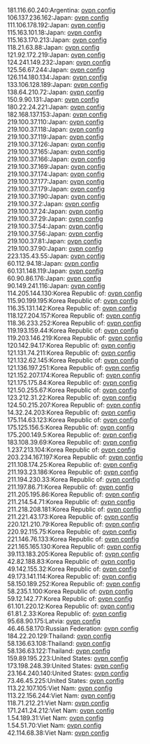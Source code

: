 181.116.60.240:Argentina: [ovpn config](vpn/181_116_60_240.ovpn)  
106.137.236.162:Japan: [ovpn config](vpn/106_137_236_162.ovpn)  
111.106.178.192:Japan: [ovpn config](vpn/111_106_178_192.ovpn)  
115.163.101.18:Japan: [ovpn config](vpn/115_163_101_18.ovpn)  
115.163.170.213:Japan: [ovpn config](vpn/115_163_170_213.ovpn)  
118.21.63.88:Japan: [ovpn config](vpn/118_21_63_88.ovpn)  
121.92.172.219:Japan: [ovpn config](vpn/121_92_172_219.ovpn)  
124.241.149.232:Japan: [ovpn config](vpn/124_241_149_232.ovpn)  
125.56.67.244:Japan: [ovpn config](vpn/125_56_67_244.ovpn)  
126.114.180.134:Japan: [ovpn config](vpn/126_114_180_134.ovpn)  
133.106.128.189:Japan: [ovpn config](vpn/133_106_128_189.ovpn)  
138.64.210.72:Japan: [ovpn config](vpn/138_64_210_72.ovpn)  
150.9.90.131:Japan: [ovpn config](vpn/150_9_90_131.ovpn)  
180.22.24.221:Japan: [ovpn config](vpn/180_22_24_221.ovpn)  
182.168.137.153:Japan: [ovpn config](vpn/182_168_137_153.ovpn)  
219.100.37.110:Japan: [ovpn config](vpn/219_100_37_110.ovpn)  
219.100.37.118:Japan: [ovpn config](vpn/219_100_37_118.ovpn)  
219.100.37.119:Japan: [ovpn config](vpn/219_100_37_119.ovpn)  
219.100.37.126:Japan: [ovpn config](vpn/219_100_37_126.ovpn)  
219.100.37.165:Japan: [ovpn config](vpn/219_100_37_165.ovpn)  
219.100.37.166:Japan: [ovpn config](vpn/219_100_37_166.ovpn)  
219.100.37.169:Japan: [ovpn config](vpn/219_100_37_169.ovpn)  
219.100.37.174:Japan: [ovpn config](vpn/219_100_37_174.ovpn)  
219.100.37.177:Japan: [ovpn config](vpn/219_100_37_177.ovpn)  
219.100.37.179:Japan: [ovpn config](vpn/219_100_37_179.ovpn)  
219.100.37.190:Japan: [ovpn config](vpn/219_100_37_190.ovpn)  
219.100.37.2:Japan: [ovpn config](vpn/219_100_37_2.ovpn)  
219.100.37.24:Japan: [ovpn config](vpn/219_100_37_24.ovpn)  
219.100.37.29:Japan: [ovpn config](vpn/219_100_37_29.ovpn)  
219.100.37.54:Japan: [ovpn config](vpn/219_100_37_54.ovpn)  
219.100.37.56:Japan: [ovpn config](vpn/219_100_37_56.ovpn)  
219.100.37.81:Japan: [ovpn config](vpn/219_100_37_81.ovpn)  
219.100.37.90:Japan: [ovpn config](vpn/219_100_37_90.ovpn)  
223.135.43.55:Japan: [ovpn config](vpn/223_135_43_55.ovpn)  
60.112.94.18:Japan: [ovpn config](vpn/60_112_94_18.ovpn)  
60.131.148.119:Japan: [ovpn config](vpn/60_131_148_119.ovpn)  
60.90.86.176:Japan: [ovpn config](vpn/60_90_86_176.ovpn)  
90.149.241.116:Japan: [ovpn config](vpn/90_149_241_116.ovpn)  
114.205.144.130:Korea Republic of: [ovpn config](vpn/114_205_144_130.ovpn)  
115.90.199.195:Korea Republic of: [ovpn config](vpn/115_90_199_195.ovpn)  
116.35.131.142:Korea Republic of: [ovpn config](vpn/116_35_131_142.ovpn)  
118.127.204.157:Korea Republic of: [ovpn config](vpn/118_127_204_157.ovpn)  
118.36.233.252:Korea Republic of: [ovpn config](vpn/118_36_233_252.ovpn)  
119.193.159.44:Korea Republic of: [ovpn config](vpn/119_193_159_44.ovpn)  
119.203.146.219:Korea Republic of: [ovpn config](vpn/119_203_146_219.ovpn)  
120.142.94.17:Korea Republic of: [ovpn config](vpn/120_142_94_17.ovpn)  
121.131.74.211:Korea Republic of: [ovpn config](vpn/121_131_74_211.ovpn)  
121.132.62.145:Korea Republic of: [ovpn config](vpn/121_132_62_145.ovpn)  
121.136.197.251:Korea Republic of: [ovpn config](vpn/121_136_197_251.ovpn)  
121.152.207.174:Korea Republic of: [ovpn config](vpn/121_152_207_174.ovpn)  
121.175.175.84:Korea Republic of: [ovpn config](vpn/121_175_175_84.ovpn)  
121.50.255.67:Korea Republic of: [ovpn config](vpn/121_50_255_67.ovpn)  
123.212.31.22:Korea Republic of: [ovpn config](vpn/123_212_31_22.ovpn)  
124.50.215.207:Korea Republic of: [ovpn config](vpn/124_50_215_207.ovpn)  
14.32.24.203:Korea Republic of: [ovpn config](vpn/14_32_24_203.ovpn)  
175.114.63.123:Korea Republic of: [ovpn config](vpn/175_114_63_123.ovpn)  
175.125.156.5:Korea Republic of: [ovpn config](vpn/175_125_156_5.ovpn)  
175.200.149.5:Korea Republic of: [ovpn config](vpn/175_200_149_5.ovpn)  
183.108.39.69:Korea Republic of: [ovpn config](vpn/183_108_39_69.ovpn)  
1.237.213.104:Korea Republic of: [ovpn config](vpn/1_237_213_104.ovpn)  
203.234.167.197:Korea Republic of: [ovpn config](vpn/203_234_167_197.ovpn)  
211.108.174.25:Korea Republic of: [ovpn config](vpn/211_108_174_25.ovpn)  
211.193.23.186:Korea Republic of: [ovpn config](vpn/211_193_23_186.ovpn)  
211.194.230.33:Korea Republic of: [ovpn config](vpn/211_194_230_33.ovpn)  
211.197.86.71:Korea Republic of: [ovpn config](vpn/211_197_86_71.ovpn)  
211.205.195.86:Korea Republic of: [ovpn config](vpn/211_205_195_86.ovpn)  
211.214.54.71:Korea Republic of: [ovpn config](vpn/211_214_54_71.ovpn)  
211.218.208.181:Korea Republic of: [ovpn config](vpn/211_218_208_181.ovpn)  
211.221.43.173:Korea Republic of: [ovpn config](vpn/211_221_43_173.ovpn)  
220.121.210.79:Korea Republic of: [ovpn config](vpn/220_121_210_79.ovpn)  
220.92.115.75:Korea Republic of: [ovpn config](vpn/220_92_115_75.ovpn)  
221.146.76.133:Korea Republic of: [ovpn config](vpn/221_146_76_133.ovpn)  
221.165.165.130:Korea Republic of: [ovpn config](vpn/221_165_165_130.ovpn)  
39.113.183.205:Korea Republic of: [ovpn config](vpn/39_113_183_205.ovpn)  
42.82.188.83:Korea Republic of: [ovpn config](vpn/42_82_188_83.ovpn)  
49.142.155.32:Korea Republic of: [ovpn config](vpn/49_142_155_32.ovpn)  
49.173.141.114:Korea Republic of: [ovpn config](vpn/49_173_141_114.ovpn)  
58.150.189.252:Korea Republic of: [ovpn config](vpn/58_150_189_252.ovpn)  
58.235.1.100:Korea Republic of: [ovpn config](vpn/58_235_1_100.ovpn)  
59.12.142.77:Korea Republic of: [ovpn config](vpn/59_12_142_77.ovpn)  
61.101.220.12:Korea Republic of: [ovpn config](vpn/61_101_220_12.ovpn)  
61.81.2.33:Korea Republic of: [ovpn config](vpn/61_81_2_33.ovpn)  
95.68.90.175:Latvia: [ovpn config](vpn/95_68_90_175.ovpn)  
46.46.58.170:Russian Federation: [ovpn config](vpn/46_46_58_170.ovpn)  
184.22.20.129:Thailand: [ovpn config](vpn/184_22_20_129.ovpn)  
58.136.63.108:Thailand: [ovpn config](vpn/58_136_63_108.ovpn)  
58.136.63.122:Thailand: [ovpn config](vpn/58_136_63_122.ovpn)  
159.89.195.223:United States: [ovpn config](vpn/159_89_195_223.ovpn)  
173.198.248.39:United States: [ovpn config](vpn/173_198_248_39.ovpn)  
23.164.240.140:United States: [ovpn config](vpn/23_164_240_140.ovpn)  
73.46.45.225:United States: [ovpn config](vpn/73_46_45_225.ovpn)  
113.22.107.105:Viet Nam: [ovpn config](vpn/113_22_107_105.ovpn)  
113.22.156.244:Viet Nam: [ovpn config](vpn/113_22_156_244.ovpn)  
118.71.212.21:Viet Nam: [ovpn config](vpn/118_71_212_21.ovpn)  
171.241.24.212:Viet Nam: [ovpn config](vpn/171_241_24_212.ovpn)  
1.54.189.31:Viet Nam: [ovpn config](vpn/1_54_189_31.ovpn)  
1.54.51.70:Viet Nam: [ovpn config](vpn/1_54_51_70.ovpn)  
42.114.68.38:Viet Nam: [ovpn config](vpn/42_114_68_38.ovpn)  
